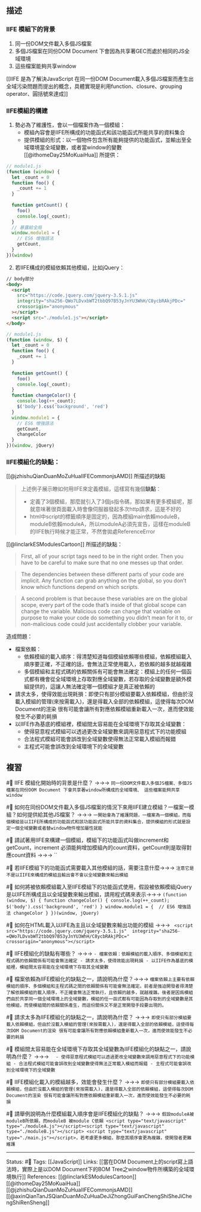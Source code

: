 ## 描述

### IIFE 模組下的背景

1. 同一份DOM文件載入多個JS檔案
2. 多個JS檔案在同份DOM Document 下會因為共享著GEC而處於相同的JS全域環境
3. 這些檔案能夠共享window

[[IIFE 是為了解決JavaScript 在同一份DOM Document載入多個JS檔案而產生出全域污染問題而提出的概念，具體實現是利用function、closure、grouping operator、圓括號來達成]]



### IIFE模組的構建
1.  勢必為了維護性，會以一個檔案作為一個模組：
	- 模組內容會是IIFE所構成的功能函式和該功能函式所能共享的資料集合
	- 提供模組的形式：以一個物件包含所有能夠提供的功能函式，並輸出至全域環境當全域變數，或者當window的變數
[[@ithomeDay25MoKuaiHua]] 所提供：
```js
// module1.js
(function (window) {
  let _count = 0
  function foo() {
    _count += 1
  }
  
  function getCount() {
    foo()
    console.log(_count);
  }
  // 暴露給全局
  window.module1 = {
    // ES6 增強語法
    getCount,
  }
})(window)
```

2. 若IIFE構成的模組依賴其他模組，比如jQuery：
```html
// body部分
<body>
  <script
    src="https://code.jquery.com/jquery-3.5.1.js"
    integrity="sha256-QWo7LDvxbWT2tbbQ97B53yJnYU3WhH/C8ycbRAkjPDc="
    crossorigin="anonymous"
  ></script>
  <script src="./module1.js"></script>
</body>
```

```js
// module1.js
(function (window, $) {
  let _count = 0
  function foo() {
    _count += 1
  }
  
  function getCount() {
    foo()
    console.log(_count);
  }
  function changeColor() {
    console.log(++_count);
    $('body').css('background', 'red')
  }
  window.module1 = {
    // ES6 增強語法
    getCount,
    changeColor
  }
})(window, jQuery)
```


### IIFE模組化的缺點：
[[@jzhishuQianDuanMoZuHuaIIFECommonjsAMD]] 所描述的缺點
> 上述例子展示瞭如何用IIFE來定義模組，這樣寫有幾個**缺點**：
> 
> -   定義了3個模組，那麼就引入了3個js指令碼，那如果有更多模組呢，那就意味著很頁面載入時會像伺服器發起多次http請求，這是不好的
> -   html中script的標籤順序是固定的，因為模組main依賴moduleB，moduleB依賴moduleA，所以moduleA必須先宣告，這樣在moduleB的IIFE執行時候才能正常，不然會拋處ReferenceError

[[@linclarkESModulesCartoon]] 所描述的缺點：
> First, all of your script tags need to be in the right order. Then you have to be careful to make sure that no one messes up that order.

> The dependencies between these different parts of your code are implicit. Any function can grab anything on the global, so you don’t know which functions depend on which scripts.

> A second problem is that because these variables are on the global scope, every part of the code that’s inside of that global scope can change the variable. Malicious code can change that variable on purpose to make your code do something you didn’t mean for it to, or non-malicious code could just accidentally clobber your variable.

造成問題：
- 檔案依賴：
	- 依賴模組的載入順序：得清楚知道每個模組依賴哪些模組，依賴模組載入順序要正確，不正確的話，會無法正常使用載入，若依賴的越多就越複雜
	- 多個模組和主程式碼的依賴關係有可能會無法確定：模組上的任何一個函式都有機會從全域環境上存取對應全域變數，若存取的全域變數是額外模組提供的，這讓人無法確定哪一個模組才是真正被依賴的
- 請求太多，使得效能出現耗損：即使只有部分模組要載入依賴模組，但由於沒載入模組的管理(來按需載入)，還是得載入全部的依賴模組，這使得每次DOM Document的渲染 很有可能會讓所有對應依賴模組重新載入一次，進而使效能發生不必要的耗損
- 以IIFE作為基底的模組裡，模組間太容易能在全域環境下存取其全域變數：
	- 使得惡意程式模組可以透過更改全域變數來調用惡意程式下的功能模組
	- 合法程式模組可能會誤改到全域變數使得無法正常載入模組而報錯
	- 主程式可能會誤改到全域環境下的全域變數


## 複習
#🧠 IIFE 模組化開始時的背景是什麼？ ->->-> `同一份DOM文件載入多個JS檔案、多個JS檔案在同份DOM Document 下會共享著window所構成的全域環境、 這些檔案能夠共享window`
<!--SR:!2022-09-01,24,250-->


#🧠 如何在同份DOM文件載入多個JS檔案的情況下來用IIFE建立模組？一檔案一模組？如何提供給其他JS檔案？  ->->-> `一開始會為了維護問題，一檔案為一個模組，而每個模組皆以IIFE所構成的功能函式和該功能函式所能共享的資料集合，提供模組的形式就是設定一個全域變數或者替window物件增加屬性就能`
<!--SR:!2022-08-22,16,230-->


#🧠 請試著用IIFE來構建一個模組，模組下的功能函式叫做increment和getCount，increment 必須能夠增加模組內的count資料，getCount則是取得對應count資料  ->->-> ``
<!--SR:!2022-09-05,28,250-->


#🧠 若IIFE模組下的功能函式需要載入其他模組的話，需要注意什麼->->-> `注意它是不是以IIFE來構成的模組且輸出會不會以全域變數來輸出模組`
<!--SR:!2022-09-03,26,250-->


#🧠 如何將被依賴模組載入至IIFE模組下的功能函式使用，假設被依賴模組jQuery是以IIFE所構成且以全域變數來輸出模組，請用程式碼來表示->->-> `(function (window, $) { function changeColor() { console.log(++_count);  $('body').css('background', 'red') } window.module1 = {  // ES6 增強語法 changeColor } })(window, jQuery)`
<!--SR:!2022-08-24,18,250-->

#🧠 如何在HTML載入以IIFE為主且以全域變數來輸出功能的模組 ->->-> ` <script  src="https://code.jquery.com/jquery-3.5.1.js"  integrity="sha256-=QWo7LDvxbWT2tbbQ97B53yJnYU3WhH/C8ycbRAkjPDc=" crossorigin="anonymous"></script>`
<!--SR:!2022-09-05,28,250-->

#🧠  IIFE模組化的缺點有哪些？ ->->-> `- 檔案依賴：依賴模組的載入順序、多個模組和主程式碼的依賴關係有可能會無法確定 - 請求太多，使得效能出現耗損 - 以IIFE作為基底的模組裡，模組間太容易能在全域環境下存取其全域變數 `
<!--SR:!2022-08-14,10,230-->

#🧠 檔案依賴為IIFE模組化的缺點之一，請說明為什麼？->->-> `檔案依賴上主要有依賴模組的順序、多個模組和主程式碼之間的依賴關係有可能會無法確定。前者是強迫開發者得清楚了解依賴模組的載入順序，不正確會無法正常執行，且依賴的越多，就越複雜。後者是因爲模組們由於共享同一個全域環境上的全域變數，模組的任一函式都有可能因為存取到的全域變數是其他模組，而使模組間的依賴關係產生，而這份關係又不是正常開發手段要出現的。`
<!--SR:!2022-09-06,28,250-->


#🧠 請求太多為IIFE模組化的缺點之一，請說明為什麼？ ->->-> `即使只有部分模組要載入依賴模組，但由於沒載入模組的管理(來按需載入)，還是得載入全部的依賴模組，這使得每次DOM Document的渲染 很有可能會讓所有對應依賴模組重新載入一次，進而使效能發生不必要的耗損`
<!--SR:!2022-09-06,28,250-->


#🧠 模組間太容易能在全域環境下存取其全域變數為IIFE模組化的缺點之一，請說明為什麼？  ->->-> `	- 使得惡意程式模組可以透過更改全域變數來調用惡意程式下的功能模組 - 合法程式模組可能會誤改到全域變數使得無法正常載入模組而報錯 - 主程式可能會誤改到全域環境下的全域變數`
<!--SR:!2022-09-06,28,250-->



#🧠 IIFE模組化載入的模組越多，效能會發生什麼？ ->->-> `即使只有部分模組要載入依賴模組，但由於沒載入模組的管理(來按需載入)，還是得載入全部的依賴模組，這使得每次DOM Document的渲染 很有可能會讓所有對應依賴模組重新載入一次，進而使效能發生不必要的耗損`
<!--SR:!2022-09-06,28,250-->


#🧠 請舉例說明為什麼模組載入順序會是IIFE模組化的缺點？ ->->-> `假設moduleA被moduleB所依賴，而moduleB 被module C依賴 <script type="text/javascript" type="./moduleA.js"></script><script type="text/javascript" type="./moduleB.js"></script> <script type="text/javascript" type="./main.js"></script>，若考慮更多模組，那麼其順序會更為複雜，使開發者更難維護`
<!--SR:!2022-09-06,28,250-->



---
Status: #🌱 
Tags:
[[JavaScript]] 
Links:
[[當在DOM Document上的script寫上語法時，實際上是以DOM Document下的BOM Tree之window物件所構築的全域環境執行]]
References:
[[@linclarkESModulesCartoon]]
[[@ithomeDay25MoKuaiHua]]
[[@jzhishuQianDuanMoZuHuaIIFECommonjsAMD]][[@axinQianTanJSQianDuanMoZuHuaDeJiZhongGuiFanChengShiSheJiChengShiRenSheng]]